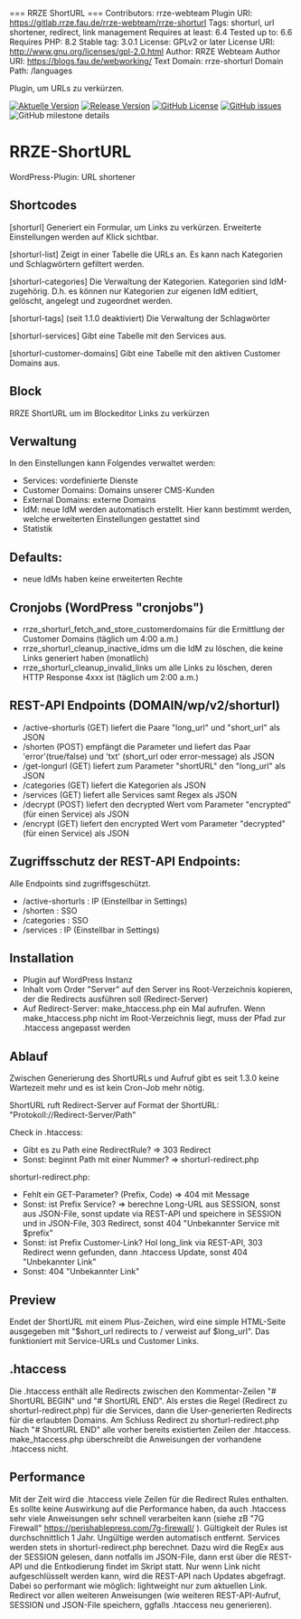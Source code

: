 === RRZE ShortURL ===
Contributors: rrze-webteam
Plugin URI: https://gitlab.rrze.fau.de/rrze-webteam/rrze-shorturl
Tags: shorturl, url shortener, redirect, link management
Requires at least: 6.4
Tested up to: 6.6
Requires PHP: 8.2
Stable tag: 3.0.1
License: GPLv2 or later
License URI: http://www.gnu.org/licenses/gpl-2.0.html
Author: RRZE Webteam
Author URI: https://blogs.fau.de/webworking/
Text Domain: rrze-shorturl
Domain Path: /languages

Plugin, um URLs zu verkürzen.


[![Aktuelle Version](https://img.shields.io/github/package-json/v/rrze-webteam/rrze-shorturl/main?label=Version)](https://github.com/RRZE-Webteam/rrze-shorturl)
[![Release Version](https://img.shields.io/github/v/release/rrze-webteam/rrze-shorturl?label=Release+Version)](https://github.com/rrze-webteam/rrze-shorturl/releases/)
[![GitHub License](https://img.shields.io/github/license/rrze-webteam/rrze-shorturl)](https://github.com/RRZE-Webteam/rrze-shorturl)
[![GitHub issues](https://img.shields.io/github/issues/RRZE-Webteam/rrze-shorturl)](https://github.com/RRZE-Webteam/rrze-shorturl/issues)
![GitHub milestone details](https://img.shields.io/github/milestones/progress-percent/RRZE-Webteam/rrze-shorturl/3)


# RRZE-ShortURL
WordPress-Plugin: URL shortener

## Shortcodes
[shorturl] 
Generiert ein Formular, um Links zu verkürzen.
Erweiterte Einstellungen werden auf Klick sichtbar. 

[shorturl-list]
Zeigt in einer Tabelle die URLs an. Es kann nach Kategorien und Schlagwörtern gefiltert werden. 

[shorturl-categories]
Die Verwaltung der Kategorien. Kategorien sind IdM-zugehörig. D.h. es können nur Kategorien zur eigenen IdM editiert, gelöscht, angelegt und zugeordnet werden.

[shorturl-tags] (seit 1.1.0 deaktiviert)
Die Verwaltung der Schlagwörter

[shorturl-services]
Gibt eine Tabelle mit den Services aus.

[shorturl-customer-domains]
Gibt eine Tabelle mit den aktiven Customer Domains aus.

## Block
RRZE ShortURL um im Blockeditor Links zu verkürzen

## Verwaltung
In den Einstellungen kann Folgendes verwaltet werden:
- Services: vordefinierte Dienste 
- Customer Domains: Domains unserer CMS-Kunden
- External Domains: externe Domains
- IdM: neue IdM werden automatisch erstellt. Hier kann bestimmt werden, welche erweiterten Einstellungen gestattet sind
- Statistik

## Defaults:
- neue IdMs haben keine erweiterten Rechte

## Cronjobs (WordPress "cronjobs")
- rrze_shorturl_fetch_and_store_customerdomains für die Ermittlung der Customer Domains (täglich um 4:00 a.m.)
- rrze_shorturl_cleanup_inactive_idms um die IdM zu löschen, die keine Links generiert haben (monatlich)
- rrze_shorturl_cleanup_invalid_links um alle Links zu löschen, deren HTTP Response 4xxx ist (täglich um 2:00 a.m.)


## REST-API Endpoints (DOMAIN/wp/v2/shorturl)
- /active-shorturls (GET) liefert die Paare "long_url" und "short_url" als JSON
- /shorten (POST) empfängt die Parameter und liefert das Paar 'error'(true/false) und 'txt' (short_url oder error-message) als JSON
- /get-longurl (GET) liefert zum Parameter "shortURL" den "long_url" als JSON
- /categories (GET) liefert die Kategorien als JSON
- /services (GET) liefert alle Services samt Regex als JSON
- /decrypt (POST) liefert den decrypted Wert vom Parameter "encrypted" (für einen Service) als JSON
- /encrypt (GET) liefert den encrypted Wert vom Parameter "decrypted" (für einen Service) als JSON

## Zugriffsschutz der REST-API Endpoints:
Alle Endpoints sind zugriffsgeschützt.
- /active-shorturls : IP (Einstellbar in Settings)
- /shorten : SSO
- /categories : SSO
- /services : IP (Einstellbar in Settings)

## Installation
- Plugin auf WordPress Instanz
- Inhalt vom Order "Server" auf den Server ins Root-Verzeichnis kopieren, der die Redirects ausführen soll (Redirect-Server)
- Auf Redirect-Server: make_htaccess.php ein Mal aufrufen. Wenn make_htaccess.php nicht im Root-Verzeichnis liegt, muss der Pfad zur .htaccess angepasst werden

## Ablauf 
Zwischen Generierung des ShortURLs und Aufruf gibt es seit 1.3.0 keine Wartezeit mehr und es ist kein Cron-Job mehr nötig.

ShortURL ruft Redirect-Server auf
Format der ShortURL: "Protokoll://Redirect-Server/Path"

Check in .htaccess: 
- Gibt es zu Path eine RedirectRule? => 303 Redirect 
- Sonst: beginnt Path mit einer Nummer? => shorturl-redirect.php

shorturl-redirect.php:
- Fehlt ein GET-Parameter? (Prefix, Code) => 404 mit Message 
- Sonst: ist Prefix Service? => berechne Long-URL aus SESSION, sonst aus JSON-File, sonst update via REST-API und speichere in SESSION und in JSON-File, 303 Redirect, sonst 404 "Unbekannter Service mit $prefix"
- Sonst: ist Prefix Customer-Link? Hol long_link via REST-API, 303 Redirect wenn gefunden, dann .htaccess Update, sonst 404 "Unbekannter Link" 
- Sonst: 404 "Unbekannter Link"


## Preview

Endet der ShortURL mit einem Plus-Zeichen, wird eine simple HTML-Seite ausgegeben mit "$short_url redirects to / verweist auf $long_url".
Das funktioniert mit Service-URLs und Customer Links.

## .htaccess
Die .htaccess enthält alle Redirects zwischen den Kommentar-Zeilen "# ShortURL BEGIN" und "# ShortURL END".
Als erstes die Regel (Redirect zu shorturl-redirect.php) für die Services, dann die User-generierten Redirects für die erlaubten Domains. Am Schluss Redirect zu shorturl-redirect.php
Nach "# ShortURL END" alle vorher bereits existierten Zeilen der .htaccess. 
make_htaccess.php überschreibt die Anweisungen der vorhandene .htaccess nicht.


## Performance
Mit der Zeit wird die .htaccess viele Zeilen für die Redirect Rules enthalten.
Es sollte keine Auswirkung auf die Performance haben, da auch .htaccess sehr viele Anweisungen sehr schnell verarbeiten kann (siehe zB "7G Firewall" https://perishablepress.com/7g-firewall/ ). Gültigkeit der Rules ist durchschnittlich 1 Jahr. Ungültige werden automatisch entfernt.
Services werden stets in shorturl-redirect.php berechnet. Dazu wird die RegEx aus der SESSION gelesen, dann notfalls im JSON-File, dann erst über die REST-API und die Entkodierung findet im Skript statt. Nur wenn Link nicht aufgeschlüsselt werden kann, wird die REST-API nach Updates abgefragt. Dabei so performant wie möglich: lightweight nur zum aktuellen Link. Redirect vor allen weiteren Anweisungen (wie weiteren REST-API-Aufruf, SESSION und JSON-File speichern, ggfalls .htaccess neu generieren).





